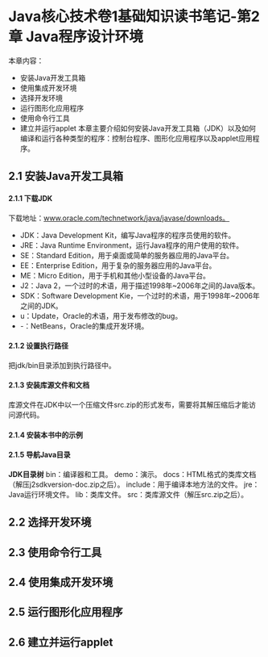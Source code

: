 # Java核心技术卷1基础知识读书笔记-第2章 Java程序设计环境
本章内容：
* 安装Java开发工具箱
* 使用集成开发环境
* 选择开发环境
* 运行图形化应用程序
* 使用命令行工具
* 建立并运行applet
本章主要介绍如何安装Java开发工具箱（JDK）以及如何编译和运行各种类型的程序：控制台程序、图形化应用程序以及applet应用程序。

## 2.1 安装Java开发工具箱
#### 2.1.1 下载JDK
下载地址：www.oracle.com/technetwork/java/javase/downloads。
* JDK：Java Development Kit，编写Java程序的程序员使用的软件。
* JRE：Java Runtime Environment，运行Java程序的用户使用的软件。
* SE：Standard Edition，用于桌面或简单的服务器应用的Java平台。
* EE：Enterprise Edition，用于复杂的服务器应用的Java平台。
* ME：Micro Edition，用于手机和其他小型设备的Java平台。
* J2：Java 2，一个过时的术语，用于描述1998年~2006年之间的Java版本。
* SDK：Software Development Kie，一个过时的术语，用于1998年~2006年之间的JDK。
* u：Update，Oracle的术语，用于发布修改的bug。
* -：NetBeans，Oracle的集成开发环境。

#### 2.1.2 设置执行路径
把jdk/bin目录添加到执行路径中。

#### 2.1.3 安装库源文件和文档
库源文件在JDK中以一个压缩文件src.zip的形式发布，需要将其解压缩后才能访问源代码。

#### 2.1.4 安装本书中的示例
#### 2.1.5 导航Java目录
**JDK目录树**
bin：编译器和工具。
demo：演示。
docs：HTML格式的类库文档（解压j2sdkversion-doc.zip之后）。
include：用于编译本地方法的文件。
jre：Java运行环境文件。
lib：类库文件。
src：类库源文件（解压src.zip之后）。
## 2.2 选择开发环境
## 2.3 使用命令行工具
## 2.4 使用集成开发环境
## 2.5 运行图形化应用程序
## 2.6 建立并运行applet

